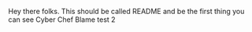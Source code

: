 Hey there folks. This should be called README and be the first thing you can see
Cyber Chef Blame
test 2